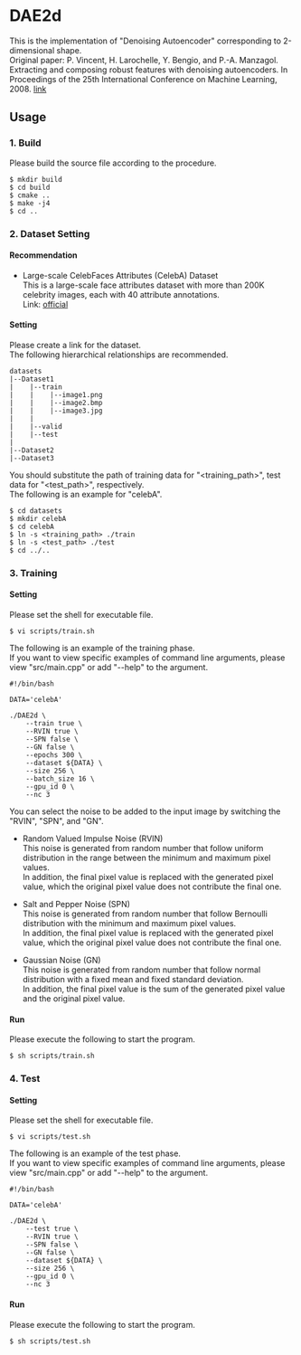 # DAE2d
This is the implementation of "Denoising Autoencoder" corresponding to 2-dimensional shape.<br>
Original paper: P. Vincent, H. Larochelle, Y. Bengio, and P.-A. Manzagol. Extracting and composing robust features with denoising autoencoders. In Proceedings of the 25th International Conference on Machine Learning, 2008. [link](https://dl.acm.org/doi/abs/10.1145/1390156.1390294)

## Usage

### 1. Build
Please build the source file according to the procedure.
~~~
$ mkdir build
$ cd build
$ cmake ..
$ make -j4
$ cd ..
~~~

### 2. Dataset Setting

#### Recommendation
- Large-scale CelebFaces Attributes (CelebA) Dataset<br>
This is a large-scale face attributes dataset with more than 200K celebrity images, each with 40 attribute annotations.<br>
Link: [official](http://mmlab.ie.cuhk.edu.hk/projects/CelebA.html)

#### Setting

Please create a link for the dataset.<br>
The following hierarchical relationships are recommended.

~~~
datasets
|--Dataset1
|    |--train
|    |    |--image1.png
|    |    |--image2.bmp
|    |    |--image3.jpg
|    |
|    |--valid
|    |--test
|
|--Dataset2
|--Dataset3
~~~

You should substitute the path of training data for "<training_path>", test data for "<test_path>", respectively.<br>
The following is an example for "celebA".
~~~
$ cd datasets
$ mkdir celebA
$ cd celebA
$ ln -s <training_path> ./train
$ ln -s <test_path> ./test
$ cd ../..
~~~

### 3. Training

#### Setting
Please set the shell for executable file.
~~~
$ vi scripts/train.sh
~~~
The following is an example of the training phase.<br>
If you want to view specific examples of command line arguments, please view "src/main.cpp" or add "--help" to the argument.
~~~
#!/bin/bash

DATA='celebA'

./DAE2d \
    --train true \
    --RVIN true \
    --SPN false \
    --GN false \
    --epochs 300 \
    --dataset ${DATA} \
    --size 256 \
    --batch_size 16 \
    --gpu_id 0 \
    --nc 3
~~~
You can select the noise to be added to the input image by switching the "RVIN", "SPN", and "GN".

- Random Valued Impulse Noise (RVIN)<br>
This noise is generated from random number that follow uniform distribution in the range between the minimum and maximum pixel values.<br>
In addition, the final pixel value is replaced with the generated pixel value, which the original pixel value does not contribute the final one.

- Salt and Pepper Noise (SPN)<br>
This noise is generated from random number that follow Bernoulli distribution with the minimum and maximum pixel values.<br>
In addition, the final pixel value is replaced with the generated pixel value, which the original pixel value does not contribute the final one.

- Gaussian Noise (GN)<br>
This noise is generated from random number that follow normal distribution with a fixed mean and fixed standard deviation.<br>
In addition, the final pixel value is the sum of the generated pixel value and the original pixel value.

#### Run
Please execute the following to start the program.
~~~
$ sh scripts/train.sh
~~~

### 4. Test

#### Setting
Please set the shell for executable file.
~~~
$ vi scripts/test.sh
~~~
The following is an example of the test phase.<br>
If you want to view specific examples of command line arguments, please view "src/main.cpp" or add "--help" to the argument.
~~~
#!/bin/bash

DATA='celebA'

./DAE2d \
    --test true \
    --RVIN true \
    --SPN false \
    --GN false \
    --dataset ${DATA} \
    --size 256 \
    --gpu_id 0 \
    --nc 3
~~~

#### Run
Please execute the following to start the program.
~~~
$ sh scripts/test.sh
~~~

